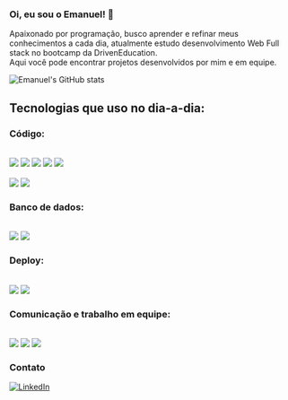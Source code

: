 ### Oi, eu sou o Emanuel! 🧘

Apaixonado por programação, busco aprender e refinar meus conhecimentos a cada dia, atualmente estudo desenvolvimento Web Full stack no bootcamp da DrivenEducation.<br/> 
Aqui você pode encontrar projetos desenvolvidos por mim e em equipe.


![Emanuel's GitHub stats](https://github-readme-stats.vercel.app/api?username=EmanuelMarcolongo&show_icons=true&theme=dracula)




## Tecnologias que uso no dia-a-dia:

### Código: 
<div style="display: inline_block"><br>
  <img src="https://img.shields.io/badge/HTML5-E34F26?style=for-the-badge&logo=html5&logoColor=white" alt:"html5"/>
   <img src="https://img.shields.io/badge/CSS3-1572B6?style=for-the-badge&logo=css3&logoColor=white" alt:"css"/>
  <img src="https://img.shields.io/badge/JavaScript-F7DF1E?style=for-the-badge&logo=javascript&logoColor=black" alt:"javascript"/>
  <img src="https://img.shields.io/badge/React-20232A?style=for-the-badge&logo=react&logoColor=61DAFB" alt:"reactJs"/>
  <img src="https://img.shields.io/badge/styled--components-DB7093?style=for-the-badge&logo=styled-components&logoColor=white" alt:"styledComponents"/>
</div>

<div style="display: inline_block"><br>
    <img src="https://img.shields.io/badge/Node.js-43853D?style=for-the-badge&logo=node.js&logoColor=white" alt:"nodeJs"/>
    <img src="https://img.shields.io/badge/Express.js-404D59?style=for-the-badge" alt:"expressJs"/>
  </div>

### Banco de dados:
<div style="display: inline_block"><br>
 <img src="https://img.shields.io/badge/PostgreSQL-316192?style=for-the-badge&logo=postgresql&logoColor=white" alt:"postgres"/>
  <img src="https://img.shields.io/badge/MongoDB-4EA94B?style=for-the-badge&logo=mongodb&logoColor=white" alt:"mongoDb"/>
  
</div>
 

### Deploy:
<div style="display: inline_block"><br>
<img src="https://img.shields.io/badge/Vercel-000000?style=for-the-badge&logo=vercel&logoColor=white" alt:"Vercel"/>
<img src="https://img.shields.io/badge/GitHub-100000?style=for-the-badge&logo=github&logoColor=white" alt:"GitHub"/>
  
</div>



### Comunicação e trabalho em equipe:

<div style="display: inline_block"><br>
<img src="https://img.shields.io/badge/Slack-4A154B?style=for-the-badge&logo=slack&logoColor=white" alt:"Slack"/>
<img src="https://img.shields.io/badge/Discord-7289DA?style=for-the-badge&logo=discord&logoColor=white" alt:"Discord"/>
<img src="https://img.shields.io/badge/Zoom-2D8CFF?style=for-the-badge&logo=zoom&logoColor=white" alt:"Zoom"/>
</div>

 


### Contato
[![LinkedIn](https://img.shields.io/badge/LinkedIn-0077B5?style=for-the-badge&logo=linkedin&logoColor=white)](https://www.linkedin.com/in/emanuelmarcolongo/)


<!--
**EmanuelMarcolongo/EmanuelMarcolongo** is a ✨ _special_ ✨ repository because its `README.md` (this file) appears on your GitHub profile.

Here are some ideas to get you started:

- 🔭 I’m currently working on ...
- 🌱 I’m currently learning ...
- 👯 I’m looking to collaborate on ...
- 🤔 I’m looking for help with ...
- 💬 Ask me about ...
- 📫 How to reach me: ...
- 😄 Pronouns: ...
- ⚡ Fun fact: ...
-->
